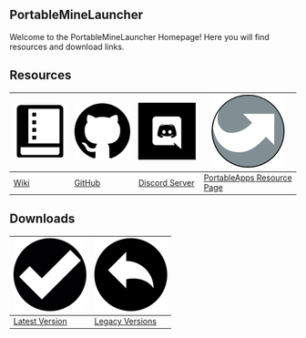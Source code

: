 ## PortableMineLauncher
Welcome to the PortableMineLauncher Homepage! Here you will find resources and download links.
## Resources
|![Wiki](https://github.com/JarlPenguin/JarlPenguin.github.io/blob/master/assets/icons/Octicons-repo.png)|![GitHub](https://github.com/JarlPenguin/JarlPenguin.github.io/blob/master/assets/icons/Octicons-mark-github.png)|![Discord Server](https://github.com/JarlPenguin/JarlPenguin.github.io/blob/master/assets/icons/Discord-Emblem.png)|![PortableApps Resource Page](https://github.com/JarlPenguin/JarlPenguin.github.io/blob/master/assets/icons/PortableApps.png)|   
|-------------------------------------------------------------------|---------------------------------------------------------------------------------------------------------------------------|----------------------------------------------|-------------------------------------------------------------------|
|[Wiki](https://github.com/JarlPenguin/PortableMineLauncher/wiki)|[GitHub](https://github.com/JarlPenguin/PortableMineLauncher)|[Discord Server](https://discord.gg/VVuZHqT)|[PortableApps Resource Page](https://portableapps.com/node/58331)|
## Downloads
|![Latest Version](https://github.com/JarlPenguin/JarlPenguin.github.io/blob/master/assets/icons/latest.png)|![GitHub](https://github.com/JarlPenguin/JarlPenguin.github.io/blob/master/assets/icons/previous.png)|
|-------------------------------------------------------------------|---------------------------------------------------------------------------------------------------------------------------|
|[Latest Version](https://github.com/JarlPenguin/PortableMineLauncher/releases/download/2.9.9.98/PortableMineLauncher_3.0_Dev_Test_8_online.paf.exe)|[Legacy Versions](https://github.com/JarlPenguin/PortableMineLauncher/releases)|

